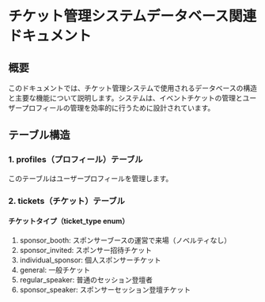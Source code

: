 # チケット管理システムデータベース関連ドキュメント

## 概要

このドキュメントでは、チケット管理システムで使用されるデータベースの構造と主要な機能について説明します。システムは、イベントチケットの管理とユーザープロフィールの管理を効率的に行うために設計されています。

## テーブル構造

### 1. profiles（プロフィール）テーブル

このテーブルはユーザープロフィールを管理します。

### 2. tickets（チケット）テーブル

#### チケットタイプ（ticket_type enum）

1. sponsor_booth: スポンサーブースの運営で来場（ノベルティなし）
2. sponsor_invited: スポンサー招待チケット
3. individual_sponsor: 個人スポンサーチケット
4. general: 一般チケット
5. regular_speaker: 普通のセッション登壇者
6. sponsor_speaker: スポンサーセッション登壇チケット
